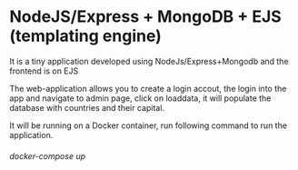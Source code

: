 # NodeJS/Express + MongoDB + EJS (templating engine)

It is a tiny application developed using NodeJs/Express+Mongodb and the frontend is on EJS

The web-application allows you to create a login accout, the login into the app and navigate to admin page, click on loaddata, it will populate the database with countries and their capital.

 It will be running on a Docker container, run following command to run the application.

###### docker-compose up
